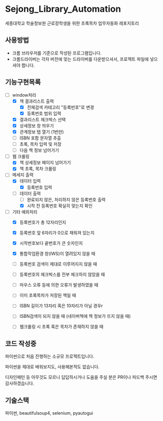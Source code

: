 # Sejong_Library_Automation
세종대학교 학술정보원 근로장학생을 위한 초록목차 업무자동화 레포지토리

## 사용방법
- 크롬 브라우저를 기준으로 작성된 프로그램입니다.
- 크롬드라이버는 각자 버전에 맞는 드라이버를 다운받으셔서, 프로젝트 파일에 넣으셔야 합니다.

## 기능구현목록
- [ ] window처리
  - [x] 책 결과리스트 출력
    - [x] 전체검색 카테고리 "등록번호"로 변경
    - [x] 등록번호 범위 입력
  - [x] 결과리스트 체크박스 선택
  - [x] 상세정보 창 띄우기
  - [x] 관계정보 탭 열기 (1번만)
  - [ ] ISBN 포함 문자열 추출
  - [ ] 초록, 목차 입력 및 저장
  - [ ] 다음 책 정보 넘어가기
- [ ] 웹 크롤링
  - [x] 책 상세정보 페이지 넘어가기
  - [x] 책 초록, 목차 크롤링
- [ ] 메세지 출력
  - [x] 데이터 입력
    - [x] 등록번호 입력
  - [ ] 데이터 출력
    - [ ] 완료되지 않은, 처리하지 않은 등록번호 출력
    - [x] 시작 전 등록번호 확실히 맞는지 확인
- [ ] 기타 예외처리
  - [x] 등록번호가 총 12자리인지
  - [x] 등록번호 앞 6자리가 0으로 채워져 있는지
  - [x] 시작번호보다 끝번호가 큰 숫자인지
  - [x] 통합작업환경 창(IWS)이 열려있지 않을 때
  - [ ] 등록번호 검색이 제대로 이루어지지 않을 때
  - [ ] 등록번호의 체크박스를 전부 체크하지 않았을 때
  - [ ] 마우스 오류 등에 의한 오류가 발생하였을 때
  - [ ] 이미 초록목차가 저장된 책일 때
  - [ ] ISBN 길이가 13자리 혹은 10자리가 아닐 경우r
  - [ ] ISBN검색이 되지 않을 때 (네이버책에 책 정보가 뜨지 않을 때)
  - [ ] 웹크롤링 시 초록 혹은 목차가 존재하지 않을 때



## 코드 작성중
파이썬으로 처음 진행하는 소규모 프로젝트입니다.

파이썬을 제대로 배워보지도, 사용해본적도 없습니다.

디자인패턴 등 아무것도 모르니 답답하시거나 도움을 주실 분은 PR이나 피드백 주시면 감사하겠습니다.

## 기술스택
파이썬, beautifulsoup4, selenium, pyautogui